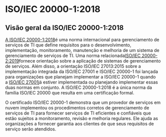 # ISO/IEC 20000-1:2018



## [](https://learn.microsoft.com/pt-br/azure/compliance/offerings/offering-iso-20000-1?toc=%2Fcompliance%2Fregulatory%2Ftoc.json&bc=%2Fcompliance%2Fregulatory%2Fbreadcrumb%2Ftoc.json#isoiec-20000-12018-overview)Visão geral da ISO/IEC 20000-1:2018

[A ISO/IEC 20000-1:2018](https://www.iso.org/standard/70636.html)é uma norma internacional para gerenciamento de serviços de TI que define requisitos para o desenvolvimento, implementação, monitoramento, manutenção e melhoria de um sistema de gerenciamento de serviços de TI. Uma norma relacionada[ISO/IEC 20000-2:2019](https://www.iso.org/standard/72120.html)fornece orientação sobre a aplicação de sistemas de gerenciamento de serviços. Além disso, a orientação ISO/IEC 27013:2015 sobre a implementação integrada da ISO/IEC 27001 e ISO/IEC 20000-1 foi lançada para organizações que planejam implementar a ISO/IEC 20000-1 quando a [ISO/IEC 27001](https://www.iso.org/standard/64138.html)já estiver implementada ou planejando implementar essas duas normas em conjunto. A ISO/IEC 20000-1:2018 é a única norma da família ISO/IEC 20000 que resulta em uma certificação formal.

O certificado ISO/IEC 20000-1 demonstra que um provedor de serviços em nuvem implementou os procedimentos corretos de gerenciamento de serviços de TI para fornecer serviços de TI eficientes e confiáveis que estão sujeitos a monitoramento, revisão e melhoria regulares. Ele ajuda as organizações a fornecer garantia aos clientes de que seus requisitos de serviço serão atendidos.